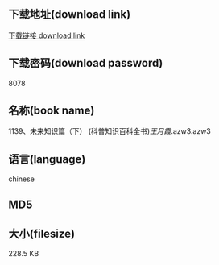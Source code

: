 ## 下载地址(download link)
[下载链接 download link](https://tutu365.netlify.app/?s=1139%E3%80%81%E6%9C%AA%E6%9D%A5%E7%9F%A5%E8%AF%86%E7%AF%87%EF%BC%88%E4%B8%8B%EF%BC%89+%28%E7%A7%91%E6%99%AE%E7%9F%A5%E8%AF%86%E7%99%BE%E7%A7%91%E5%85%A8%E4%B9%A6%29_%E7%8E%8B%E6%9C%88%E9%9C%9E_.azw3)

## 下载密码(download password)
8078

## 名称(book name)
1139、未来知识篇（下） (科普知识百科全书)_王月霞_.azw3.azw3

## 语言(language)
chinese

## MD5


## 大小(filesize)
228.5 KB
